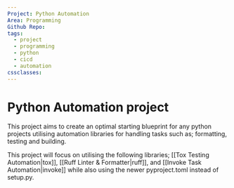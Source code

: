 ```yaml
---
Project: Python Automation
Area: Programming
Github Repo: 
tags:
  - project
  - programming
  - python
  - cicd
  - automation
cssclasses:
---
```

# Python Automation project

This project aims to create an optimal starting blueprint for any python projects utilising automation libraries for handling tasks such as; formatting, testing and building. 

This project will focus on utilising the following libraries; [[Tox Testing Automation|tox]], [[Ruff Linter & Formatter|ruff]], and [[Invoke Task Automation|invoke]] while also using the newer pyproject.toml instead of setup.py. 

